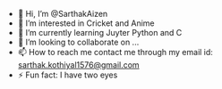 - 👋 Hi, I’m @SarthakAizen
- 👀 I’m interested in Cricket and Anime
- 🌱 I’m currently learning Juyter Python and C
- 💞️ I’m looking to collaborate on ...
- 📫 How to reach me contact me through my email id: sarthak.kothiyal1576@gmail.com
- ⚡ Fun fact: I have two eyes

<!---
SarthakAizen/SarthakAizen is a ✨ special ✨ repository because its `README.md` (this file) appears on your GitHub profile.
You can click the Preview link to take a look at your changes.
--->
